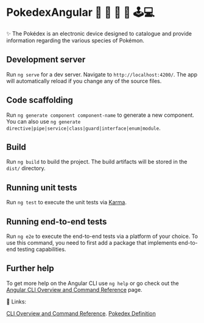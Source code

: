# PokedexAngular 🦙 🦑 🐂 🐐  🕹️💻

✨ The Pokédex  is an electronic device designed to catalogue and provide information regarding the various species of Pokémon.

## Development server

Run `ng serve` for a dev server. Navigate to `http://localhost:4200/`. The app will automatically reload if you change any of the source files.

## Code scaffolding

Run `ng generate component component-name` to generate a new component. You can also use `ng generate directive|pipe|service|class|guard|interface|enum|module`.

## Build

Run `ng build` to build the project. The build artifacts will be stored in the `dist/` directory.

## Running unit tests

Run `ng test` to execute the unit tests via [Karma](https://karma-runner.github.io).

## Running end-to-end tests

Run `ng e2e` to execute the end-to-end tests via a platform of your choice. To use this command, you need to first add a package that implements end-to-end testing capabilities.

## Further help

To get more help on the Angular CLI use `ng help` or go check out the [Angular CLI Overview and Command Reference](https://angular.io/cli) page.

🔗 Links:

[CLI Overview and Command Reference](https://angular.io/cli).
[Pokedex Definition](https://pokemon.fandom.com/wiki/Pok%C3%A9dex)